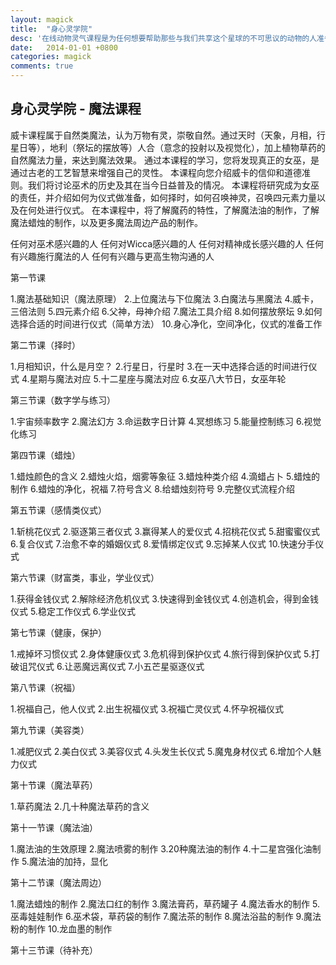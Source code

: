 ```yaml
---
layout: magick
title:  "身心灵学院"
desc: '在线动物灵气课程是为任何想要帮助那些与我们共享这个星球的不可思议的动物的人准备的，这门课程需要您有开阔的胸怀和爱'
date:   2014-01-01 +0800
categories: magick
comments: true
---
```


<h2>身心灵学院 - 魔法课程</h2>

 <p>威卡课程属于自然类魔法，认为万物有灵，崇敬自然。通过天时（天象，月相，行星日等），地利（祭坛的摆放等）人合（意念的投射以及视觉化），加上植物草药的自然魔法力量，来达到魔法效果。
通过本课程的学习，您将发现真正的女巫，是通过古老的工艺智慧来增强自己的灵性。
本课程向您介绍威卡的信仰和道德准则。我们将讨论巫术的历史及其在当今日益普及的情况。
本课程将研究成为女巫的责任，并介绍如何为仪式做准备，如何择时，如何召唤神灵，召唤四元素力量以及在何处进行仪式。
在本课程中，将了解魔药的特性，了解魔法油的制作，了解魔法蜡烛的制作，以及更多魔法周边产品的制作。</p>


任何对巫术感兴趣的人 
任何对Wicca感兴趣的人 
任何对精神成长感兴趣的人
任何有兴趣施行魔法的人 
任何有兴趣与更高生物沟通的人


第一节课

1.魔法基础知识（魔法原理）
2.上位魔法与下位魔法
3.白魔法与黑魔法
4.威卡，三倍法则
5.四元素介绍
6.父神，母神介绍
7.魔法工具介绍
8.如何摆放祭坛
9.如何选择合适的时间进行仪式（简单方法）
10.身心净化，空间净化，仪式的准备工作


第二节课（择时）

1.月相知识，什么是月空？
2.行星日，行星时
3.在一天中选择合适的时间进行仪式
4.星期与魔法对应
5.十二星座与魔法对应
6.女巫八大节日，女巫年轮


第三节课（数字学与练习）

1.宇宙频率数字
2.魔法幻方
3.命运数字日计算
4.冥想练习
5.能量控制练习
6.视觉化练习


第四节课（蜡烛）

1.蜡烛颜色的含义
2.蜡烛火焰，烟雾等象征
3.蜡烛种类介绍
4.滴蜡占卜
5.蜡烛的制作
6.蜡烛的净化，祝福
7.符号含义
8.给蜡烛刻符号
9.完整仪式流程介绍


第五节课（感情类仪式）

1.斩桃花仪式
2.驱逐第三者仪式
3.赢得某人的爱仪式
4.招桃花仪式
5.甜蜜蜜仪式
6.复合仪式
7.治愈不幸的婚姻仪式
8.爱情绑定仪式
9.忘掉某人仪式
10.快速分手仪式


第六节课（财富类，事业，学业仪式）

1.获得金钱仪式
2.解除经济危机仪式
3.快速得到金钱仪式
4.创造机会，得到金钱仪式
5.稳定工作仪式
6.学业仪式


第七节课（健康，保护）

1.戒掉坏习惯仪式
2.身体健康仪式
3.危机得到保护仪式
4.旅行得到保护仪式
5.打破诅咒仪式
6.让恶魔远离仪式
7.小五芒星驱逐仪式


第八节课（祝福）

1.祝福自己，他人仪式
2.出生祝福仪式
3.祝福亡灵仪式
4.怀孕祝福仪式


第九节课（美容类）

1.减肥仪式
2.美白仪式
3.美容仪式
4.头发生长仪式
5.魔鬼身材仪式
6.增加个人魅力仪式


第十节课（魔法草药）

1.草药魔法
2.几十种魔法草药的含义


第十一节课（魔法油）

1.魔法油的生效原理
2.魔法喷雾的制作
3.20种魔法油的制作
4.十二星宫强化油制作
5.魔法油的加持，显化


第十二节课（魔法周边）

1.魔法蜡烛的制作
2.魔法口红的制作
3.魔法膏药，草药罐子
4.魔法香水的制作
5.巫毒娃娃制作
6.巫术袋，草药袋的制作
7.魔法茶的制作
8.魔法浴盐的制作
9.魔法粉的制作
10.龙血墨的制作


第十三节课（待补充）


